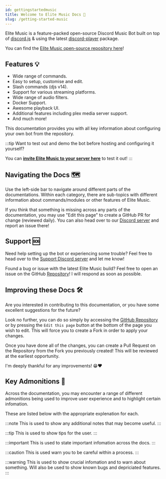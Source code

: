 ```yaml
---
id: gettingstartedmusic
title: Welcome to Elite Music Docs 👋
slug: /getting-started-music
---
```


Elite Music is a feature-packed open-source Discord Music Bot built on top of [discord.js](https://discord.js.org/) & using the latest [discord-player](https://discord-player.js.org/) package.

You can find the [Elite Music open-source repository here](https://github.com/ThatGuyJacobee/Elite-Music)!

## Features 💡
- Wide range of commands.
- Easy to setup, customise and edit.
- Slash commands (djs v14).
- Support for various streaming platforms.
- Wide range of audio filters.
- Docker Support.
- Awesome playback UI.
- Additional features including plex media server support.
- And much more!

This documentation provides you with all key information about configuring your own bot from the repository.

:::tip
Want to test out and demo the bot before hosting and configuring it yourself?

You can **[invite Elite Music to your server here](https://discord.com/oauth2/authorize?client_id=528660579208921098&permissions=274881129536&scope=bot%20applications.commands "Discord OAuth2")** to test it out!
:::

## Navigating the Docs 🗺️
Use the left-side bar to navigate around different parts of the documentations. Within each category, there are sub-topics with different information about commands/modules or other features of Elite Music.

If you think that something is missing across any parts of the documentation, you may use "Edit this page" to create a GitHub PR for change (reviewed daily). You can also head over to our [Discord server](https://discord.elitegami.ng) and report an issue there!

## Support 🆘
Need help setting up the bot or experiencing some trouble? Feel free to head over to the [Support Discord server](https://discord.elitegami.ng) and let me know!

Found a bug or issue with the latest Elite Music build? Feel free to open an issue on the GitHub [Repository](https://github.com/ThatGuyJacobee/Elite-Music/issues/new)! I will respond as soon as possible.

## Improving these Docs 🛠️
Are you interested in contributing to this documentation, or you have some excellent suggestions for the future?

Look no further, you can do so simply by accessing the [GitHub Repository](https://github.com/ThatGuyJacobee/Elite-Bot-Docs) or by pressing the `Edit this page` button at the bottom of the page you wish to edit. This will force you to create a Fork in order to apply your changes.

Once you have done all of the changes, you can create a Pull Request on the Repository from the Fork you previously created! This will be reviewed at the earliest opportunity.

I'm deeply thankful for any improvements! 😁❤️

## Key Admonitions 📌
Across the documentation, you may encounter a range of different admonitions being used to improve user experience and to highlight certain infomation.

These are listed below with the appropriate explenation for each.

:::note
This is used to show any additional notes that may become useful.
:::

:::tip
This is used to show tips for the user.
:::

:::important
This is used to state important infomation across the docs.
:::

:::caution
This is used warn you to be careful within a process.
:::

:::warning
This is used to show crucial infomation and to warn about something. Will also be used to show known bugs and depriciated features.
:::
